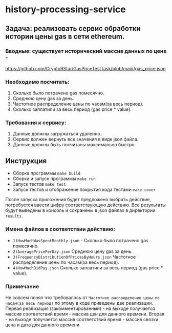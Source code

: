 # history-processing-service

## Задача: реализовать сервис обработки истории цены gas в сети ethereum.

### Вводные: существует исторический массив данных по цене - 
https://github.com/CryptoRStar/GasPriceTestTask/blob/main/gas_price.json 

### Необходимо посчитать:
1. Сколько было потрачено gas помесячно.
2. Среднюю цену gas за день.
3. Частотное распределение цены по часам(за весь период).
4. Сколько заплатили за весь период (gas price * value).

### Требования к сервису:
1. Данные должны загружаться удаленно.
2. Сервис должен вернуть все значения в виде json файла.
3. Данные должны быть посчитаны максимально быстро.

## Инструкция

- Сборка программы `make build`
- Сборка и запуск программы `make run`
- Запуск тестов `make test`
- Запуск тестов и отображение покрытия кода тестами `make cover`

После запуска приложения будет предложено выбрать действие, потребуется ввести цифру соответствующую действию. Все результаты будут выведены в консоль и сохранены в json файлах в директории `results`. 
### Имена файлов в соответствии действию:
- `1)HowMuchWasSpentMonthly.json` - Сколько было потрачено gas помесячно.
- `2)AveragePricePerDay.json` Среднюю цену gas за день.
- `3)FrequencyDistributionOfPricesByHours.json` Частотное распределение цены по часам(за весь период).
- `4)HowMuchDidPay.json` Сколько заплатили за весь период (gas price * value).

### Примечание
Не совсем понял что требовалось от `Частотное распределение цены по часам(за весь период)` по этому в коде приведены две реализации. Первая реализация (закомментированный) - на выходе получается массив соответствий время - массив цен для данного времени. Вторая - на выходе получается массив соответствий время - массив связки цена и дата для данного времени